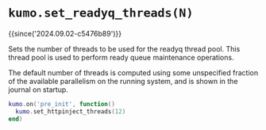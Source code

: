 # `kumo.set_readyq_threads(N)`

{{since('2024.09.02-c5476b89')}}

Sets the number of threads to be used for the readyq thread pool.
This thread pool is used to perform ready queue maintenance operations.

The default number of threads is computed using some unspecified fraction of
the available parallelism on the running system, and is shown in the journal on
startup.

```lua
kumo.on('pre_init', function()
  kumo.set_httpinject_threads(12)
end)
```

